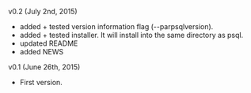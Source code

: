 
v0.2  (July 2nd, 2015)

- added + tested version information flag (--parpsqlversion).
- added + tested installer. It will install into the same directory as psql.
- updated README
- added NEWS

v0.1  (June 26th, 2015)

- First version.
